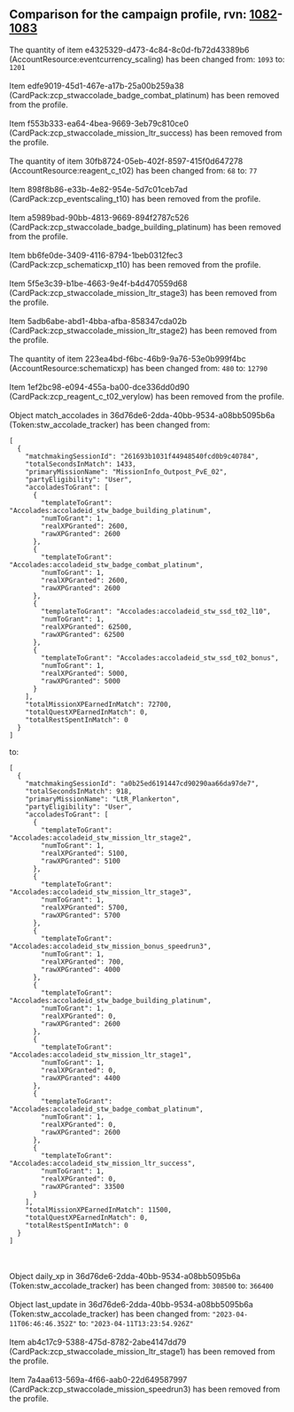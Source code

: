 ## Comparison for the campaign profile, rvn: [1082](https://github.com/PRO100KatYT/FortniteProfileRevisions/tree/main/profiles/campaign/1082%20campaign.json)-[1083](https://github.com/PRO100KatYT/FortniteProfileRevisions/tree/main/profiles/campaign/1083%20campaign.json)

The quantity of item e4325329-d473-4c84-8c0d-fb72d43389b6 (AccountResource:eventcurrency_scaling) has been changed from: `1093` to: `1201`
<br><br>
Item edfe9019-45d1-467e-a17b-25a00b259a38 (CardPack:zcp_stwaccolade_badge_combat_platinum) has been removed from the profile.
<br><br>
Item f553b333-ea64-4bea-9669-3eb79c810ce0 (CardPack:zcp_stwaccolade_mission_ltr_success) has been removed from the profile.
<br><br>
The quantity of item 30fb8724-05eb-402f-8597-415f0d647278 (AccountResource:reagent_c_t02) has been changed from: `68` to: `77`
<br><br>
Item 898f8b86-e33b-4e82-954e-5d7c01ceb7ad (CardPack:zcp_eventscaling_t10) has been removed from the profile.
<br><br>
Item a5989bad-90bb-4813-9669-894f2787c526 (CardPack:zcp_stwaccolade_badge_building_platinum) has been removed from the profile.
<br><br>
Item bb6fe0de-3409-4116-8794-1beb0312fec3 (CardPack:zcp_schematicxp_t10) has been removed from the profile.
<br><br>
Item 5f5e3c39-b1be-4663-9e4f-b4d470559d68 (CardPack:zcp_stwaccolade_mission_ltr_stage3) has been removed from the profile.
<br><br>
Item 5adb6abe-abd1-4bba-afba-858347cda02b (CardPack:zcp_stwaccolade_mission_ltr_stage2) has been removed from the profile.
<br><br>
The quantity of item 223ea4bd-f6bc-46b9-9a76-53e0b999f4bc (AccountResource:schematicxp) has been changed from: `480` to: `12790`
<br><br>
Item 1ef2bc98-e094-455a-ba00-dce336dd0d90 (CardPack:zcp_reagent_c_t02_verylow) has been removed from the profile.
<br><br>
Object match_accolades in 36d76de6-2dda-40bb-9534-a08bb5095b6a (Token:stw_accolade_tracker) has been changed from:

```
[
  {
    "matchmakingSessionId": "261693b1031f44948540fcd0b9c40784",
    "totalSecondsInMatch": 1433,
    "primaryMissionName": "MissionInfo_Outpost_PvE_02",
    "partyEligibility": "User",
    "accoladesToGrant": [
      {
        "templateToGrant": "Accolades:accoladeid_stw_badge_building_platinum",
        "numToGrant": 1,
        "realXPGranted": 2600,
        "rawXPGranted": 2600
      },
      {
        "templateToGrant": "Accolades:accoladeid_stw_badge_combat_platinum",
        "numToGrant": 1,
        "realXPGranted": 2600,
        "rawXPGranted": 2600
      },
      {
        "templateToGrant": "Accolades:accoladeid_stw_ssd_t02_l10",
        "numToGrant": 1,
        "realXPGranted": 62500,
        "rawXPGranted": 62500
      },
      {
        "templateToGrant": "Accolades:accoladeid_stw_ssd_t02_bonus",
        "numToGrant": 1,
        "realXPGranted": 5000,
        "rawXPGranted": 5000
      }
    ],
    "totalMissionXPEarnedInMatch": 72700,
    "totalQuestXPEarnedInMatch": 0,
    "totalRestSpentInMatch": 0
  }
]
```

to:

```
[
  {
    "matchmakingSessionId": "a0b25ed6191447cd90290aa66da97de7",
    "totalSecondsInMatch": 918,
    "primaryMissionName": "LtR_Plankerton",
    "partyEligibility": "User",
    "accoladesToGrant": [
      {
        "templateToGrant": "Accolades:accoladeid_stw_mission_ltr_stage2",
        "numToGrant": 1,
        "realXPGranted": 5100,
        "rawXPGranted": 5100
      },
      {
        "templateToGrant": "Accolades:accoladeid_stw_mission_ltr_stage3",
        "numToGrant": 1,
        "realXPGranted": 5700,
        "rawXPGranted": 5700
      },
      {
        "templateToGrant": "Accolades:accoladeid_stw_mission_bonus_speedrun3",
        "numToGrant": 1,
        "realXPGranted": 700,
        "rawXPGranted": 4000
      },
      {
        "templateToGrant": "Accolades:accoladeid_stw_badge_building_platinum",
        "numToGrant": 1,
        "realXPGranted": 0,
        "rawXPGranted": 2600
      },
      {
        "templateToGrant": "Accolades:accoladeid_stw_mission_ltr_stage1",
        "numToGrant": 1,
        "realXPGranted": 0,
        "rawXPGranted": 4400
      },
      {
        "templateToGrant": "Accolades:accoladeid_stw_badge_combat_platinum",
        "numToGrant": 1,
        "realXPGranted": 0,
        "rawXPGranted": 2600
      },
      {
        "templateToGrant": "Accolades:accoladeid_stw_mission_ltr_success",
        "numToGrant": 1,
        "realXPGranted": 0,
        "rawXPGranted": 33500
      }
    ],
    "totalMissionXPEarnedInMatch": 11500,
    "totalQuestXPEarnedInMatch": 0,
    "totalRestSpentInMatch": 0
  }
]
```

<br><br>
Object daily_xp in 36d76de6-2dda-40bb-9534-a08bb5095b6a (Token:stw_accolade_tracker) has been changed from: `308500` to: `366400`
<br><br>
Object last_update in 36d76de6-2dda-40bb-9534-a08bb5095b6a (Token:stw_accolade_tracker) has been changed from: `"2023-04-11T06:46:46.352Z"` to: `"2023-04-11T13:23:54.926Z"`
<br><br>
Item ab4c17c9-5388-475d-8782-2abe4147dd79 (CardPack:zcp_stwaccolade_mission_ltr_stage1) has been removed from the profile.
<br><br>
Item 7a4aa613-569a-4f66-aab0-22d649587997 (CardPack:zcp_stwaccolade_mission_speedrun3) has been removed from the profile.
<br><br>
